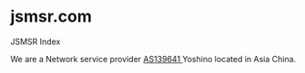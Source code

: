 # jsmsr.com
JSMSR Index
 <!-- 注释模式 --><p>We are a Network service provider <a href="https://bgp.he.net/AS139641">AS139641 </a>Yoshino located in Asia China.</p><!--”劈脸,以“-->
